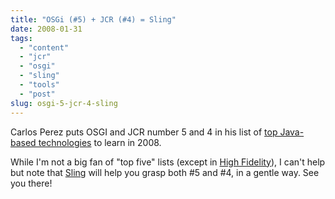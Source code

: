 ```yaml
---
title: "OSGi (#5) + JCR (#4) = Sling"
date: 2008-01-31
tags: 
  - "content"
  - "jcr"
  - "osgi"
  - "sling"
  - "tools"
  - "post"
slug: osgi-5-jcr-4-sling
---
```


Carlos Perez puts OSGI and JCR number 5 and 4 in his list of [top Java-based technologies](http://www.manageability.org/blog/stuff/five-java-technologies-to-learn-in-2008) to learn in 2008.

While I'm not a big fan of "top five" lists (except in [High Fidelity](http://www.imdb.com/title/tt0146882/)), I can't help but note that [Sling](http://incubator.apache.org/sling/) will help you grasp both #5 and #4, in a gentle way. See you there!
